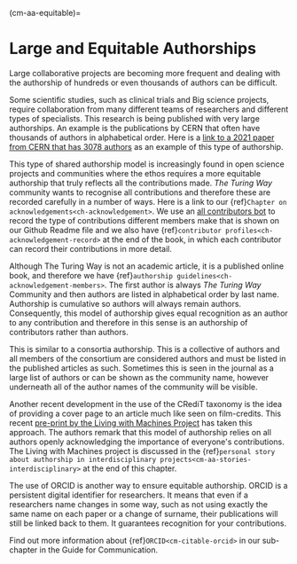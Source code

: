 (cm-aa-equitable)=
# Large and Equitable Authorships 

Large collaborative projects are becoming more frequent and dealing with the authorship of hundreds or even thousands of authors can be difficult. 

Some scientific studies, such as clinical trials and Big science projects, require collaboration from many different teams of researchers and different types of specialists. 
This research is being published with very large authorships. 
An example is the publications by CERN that often have thousands of authors in alphabetical order. 
Here is a [link to a 2021 paper from CERN that has 3078 authors](http://cds.cern.ch/record/2753518#) as an example of this type of authorship.    

This type of shared authorship model is increasingly found in open science projects and communities where the ethos requires a more equitable authorship that truly reflects all the contributions made. 
*The Turing Way* community wants to recognise all contributions and therefore these are recorded carefully in a number of ways. Here is a link to our {ref}`Chapter on acknowledgements<ch-acknowledgement>`.
We use an [all contributors bot](https://allcontributors.org/) to record the type of contributions different members make that is shown on our Github Readme file and we also have {ref}`contributor profiles<ch-acknowledgement-record>` at the end of the book, in which each contributor can record their contributions in more detail.  

Although The Turing Way is not an academic article, it is a published online book, and therefore we have {ref}`authorship guidelines<ch-acknowledgement-members>`. 
The first author is always *The Turing Way* Community and then authors are listed in alphabetical order by last name. 
Authorship is cumulative so authors will always remain authors. 
Consequently, this model of authorship gives equal recognition as an author to any contribution and therefore in this sense is an authorship of contributors rather than authors.

This is similar to a consortia authorship. 
This is a collective of authors and all members of the consortium are considered authors and must be listed in the published articles as such. Sometimes this is seen in the journal as a large list of authors or can be shown as the community name, however underneath all of the author names of the community will be visible.

Another recent development in the use of the CRediT taxonomy is the idea of providing a cover page to an article much like seen on film-credits. This recent [pre-print by the Living with Machines Project](https://livingwithmachines.ac.uk/highlighting-authors-contributions-and-interdisciplinary-collaborations-in-living-with-machines/) has taken this approach. 
The authors remark that this model of authorship relies on all authors openly acknowledging the importance of everyone's contributions.
The Living with Machines project is discussed in the {ref}`personal story about authorship in interdisciplinary projects<cm-aa-stories-interdisciplinary>` at the end of this chapter.

The use of ORCID is another way to ensure equitable authorship. ORCID is a persistent digital identifier for researchers. 
It means that even if a researchers name changes in some way, such as not using exactly the same name on each paper or a change of surname, their publications will still be linked back to them. 
It guarantees recognition for your contributions. 

Find out more information about {ref}`ORCID<cm-citable-orcid>` in our sub-chapter in the Guide for Communication. 
